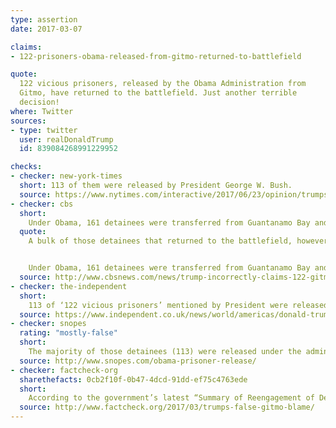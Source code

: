 ```yaml
---
type: assertion
date: 2017-03-07

claims:
- 122-prisoners-obama-released-from-gitmo-returned-to-battlefield

quote:
  122 vicious prisoners, released by the Obama Administration from
  Gitmo, have returned to the battlefield. Just another terrible
  decision!
where: Twitter
sources:
- type: twitter
  user: realDonaldTrump
  id: 839084268991229952

checks:
- checker: new-york-times
  short: 113 of them were released by President George W. Bush.
  source: https://www.nytimes.com/interactive/2017/06/23/opinion/trumps-lies.html
- checker: cbs
  short:
    Under Obama, 161 detainees were transferred from Guantanamo Bay and only 9 have been confirmed to have reengaged and returned to the battlefield.
  quote:
    A bulk of those detainees that returned to the battlefield, however, were released under the Bush administration, before the U.S. set up an interagency screening and hearing process for each prisoner. The report says that of the 532 detainees released from the detention facility under Bush, 113 returned to the battlefield, or about 21 percent.


    Under Obama, 161 detainees were transferred from Guantanamo Bay and only 9 have been confirmed to have reengaged and returned to the battlefield. That’s just under 6 percent of the total transferred since 2009.
  source: http://www.cbsnews.com/news/trump-incorrectly-claims-122-gitmo-detainees-released-under-obama-returned-to-battlefield/
- checker: the-independent
  short:
    113 of ‘122 vicious prisoners’ mentioned by President were released by Bush administration
  source: https://www.independent.co.uk/news/world/americas/donald-trump-guantanamo-barack-obama-vicious-prisoners-122-terrorists-released-bush-administration-a7616096.html
- checker: snopes
  rating: "mostly-false"
  short:
    The majority of those detainees (113) were released under the administration of President George W. Bush, only 9 were transferred during the Obama administration.
  source: http://www.snopes.com/obama-prisoner-release/
- checker: factcheck-org
  sharethefacts: 0cb2f10f-0b47-4dcd-91dd-ef75c4763ede
  short:
    According to the government’s latest “Summary of Reengagement of Detainees Formerly Held at Guantanamo Bay, Cuba,” the vast majority of the released Gitmo detainees who were “confirmed of reengaging” — 113 of the 122 — were released or transferred out of Gitmo by President Bush.
  source: http://www.factcheck.org/2017/03/trumps-false-gitmo-blame/
---
```


